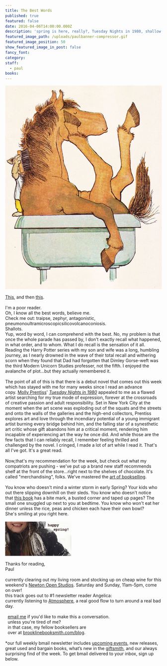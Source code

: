 ```yaml
---
title: The Best Words
published: true
featured: false
date: 2016-04-06T14:00:00.000Z
description: 'spring is here, really?, Tuesday Nights in 1980, shallow reading,'
featured_image_path: /uploads/paulbanner-compressor.gif
featured_image_position: 50
show_featured_image_in_post: false
fancy_font:
category:
staff:
  - paul
books:
---
```



![](/uploads/versions/horse-compressor---x----931-1209x---.jpg)

[This](http://www.biancoshock.com/borderlife.html), and then&nbsp;[this](http://www.thisiscolossal.com/2016/04/a-rocking-chair-that-knits-you-a-hat-as-you-read-the-paper/).
<br>
<br>I'm a poor reader.&nbsp;
<br>Oh, I know all the best words, believe me.&nbsp;
<br>Check me out: traipse, zephyr, antagonistic,&nbsp;
<br>pneumonoultramicroscopicsilicovolcanoconiosis.
<br>Shallots.&nbsp;
<br>Yup, word by word, I can comprehend with the best. No, my problem is that once the whole parade has passed by, I don't exactly recall what happened, in what order, and to whom. What I do recall is the sensation of it all. Reading the Harry Potter series with my son and wife was a long, humbling journey, as I nearly drowned in the wave of their total recall and withering scorn when they found that Dad had forgotten that Dimley Gorse-weft was the third Modern Unicorn Studies professer, not the fifth. I enjoyed the avalanche of plot…but they actually remembered it.&nbsp;
<br>
<br>The point of all of this is that there is a debut novel that comes out this week which has stayed with me for many weeks since I read an advance copy.&nbsp;[Molly Prentiss](http://www.theguardian.com/books/2016/apr/04/tuesday-nights-in-1980-molly-prentiss-review)'&nbsp;*[Tuesday Nights in 1980](https://ui.constantcontact.com/rnavmap/emcf/email/view?flow=view&amp;agent.uid=1124307781282)*&nbsp;appealed to me as a flawed artist searching for my true mode of expression, forever at the crossroads of creative passion and adult responsibility. Set in New York City at the moment when the art scene was exploding out of the squats and the streets and onto the walls of the galleries and the high-end collectors, Prentiss explores art and love through the incendiary potential of a young immigrant artist burning every bridge behind him, and the falling star of a synesthetic art critic whose gift abandons him at a critical moment, rendering him incapable of experiencing art the way he once did. And while those are the few facts that I can reliably recall, I remember feeling thrilled and challenged by the novel. I cringed, I made a lot of art while I read it. That's all I've got. It's a great read.
<br>
<br>Now,that's my recommendation for the week, but check out what my compatriots are pushing - we've put up a brand new staff recommends shelf at the front of the store…right next to the shelves of chocolate. It's called "merchandising", folks. We've mastered the&nbsp;[art of bookselling](http://www.thebookseller.com/blogs/do-bookshops-have-shelf-life-325580).
<br>
<br>You know who doesn't mind a winter storm in early Spring? Your kids who out there slipping downhill on their sleds. You know who doesn't notice that&nbsp;[this book](http://www.junketdesserts.com/flibbityjibbit.aspx)&nbsp;has a bite mark, a busted corner and taped up pages? The small one snuggled up next to you at bedtime. You know who won't eat her dinner unless the rice, peas and chicken each have their own bowl?&nbsp;
<br>She's smiling at you right here.
<br>
<br>![](/uploads/versions/sledding---x----213-110x---.jpg)

Thanks for reading,
<br>Paul
<br>
<br>currently clearing out my living room and stocking up on cheap wine for this weekend's&nbsp;[Newton Open Studios](http://newtonopenstudios.org/artistpage1.php?userid=420). Saturday and Sunday, 11am-5pm, come on over! &nbsp;
<br>this track goes out to #1 newsletter reader Angelica:
<br>currently listening to&nbsp;[Atmosphere](https://www.youtube.com/watch?v=oMBMgxUw6YQ), a real good flow to turn around a real bad day.
<br>&nbsp;
<br>&nbsp;&nbsp;[email me](javascript:void(location.href='mailto:'+String.fromCharCode(112,97,117,108,64,98,114,111,111,107,108,105,110,101,98,111,111,107,115,109,105,116,104,46,99,111,109)))&nbsp;if you'd like to make this a conversation.&nbsp;
<br>&nbsp; unless you're tired of me?
<br>&nbsp; in that case, my fellow booksellers are
<br>&nbsp; over at&nbsp;[brooklinebooksmith.com/blog](http://www.brooklinebooksmith.com/blog/).
<br>
<br>\*our full weekly bmail newsletter includes&nbsp;[upcoming events](http://www.brooklinebooksmith.com/events/), new releases, great used and bargain books, what’s new in the&nbsp;[giftsmith](http://www.brooklinebooksmith.com/giftsmith/), and our always surprising find of the week. To get bmail delivered to your inbox, sign up below.